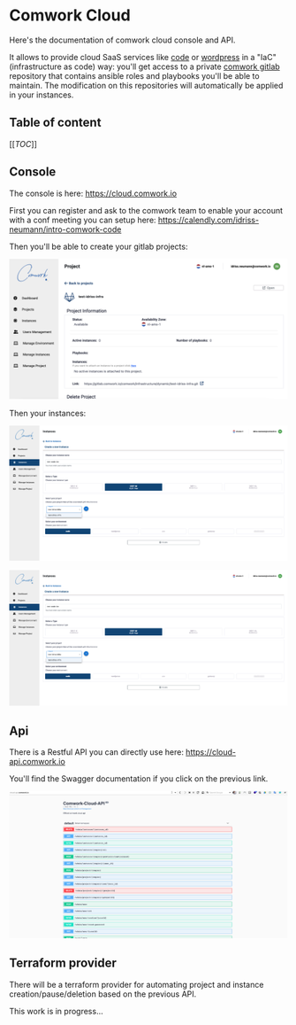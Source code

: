 # Comwork Cloud

Here's the documentation of comwork cloud console and API.

It allows to provide cloud SaaS services like [code](https://code.comwork.io) or [wordpress](https://wpaas.comwork.io) in a "IaC" (infrastructure as code) way: you'll get access to a private [comwork gitlab](https://gitlab.comwork.io) repository that contains ansible roles and playbooks you'll be able to maintain. The modification on this repositories will automatically be applied in your instances.

## Table of content

[[_TOC_]]

## Console

The console is here: https://cloud.comwork.io

First you can register and ask to the comwork team to enable your account with a conf meeting you can setup here: https://calendly.com/idriss-neumann/intro-comwork-code

Then you'll be able to create your gitlab projects:

![project](./img/project.png)

Then your instances:

![create_instance](./img/create_instance.png)

![created_instance](./img/create_instance.png)

## Api

There is a Restful API you can directly use here: https://cloud-api.comwork.io

You'll find the Swagger documentation if you click on the previous link.

![swagger](./img/swagger.png)

## Terraform provider

There will be a terraform provider for automating project and instance creation/pause/deletion based on the previous API.

This work is in progress...
